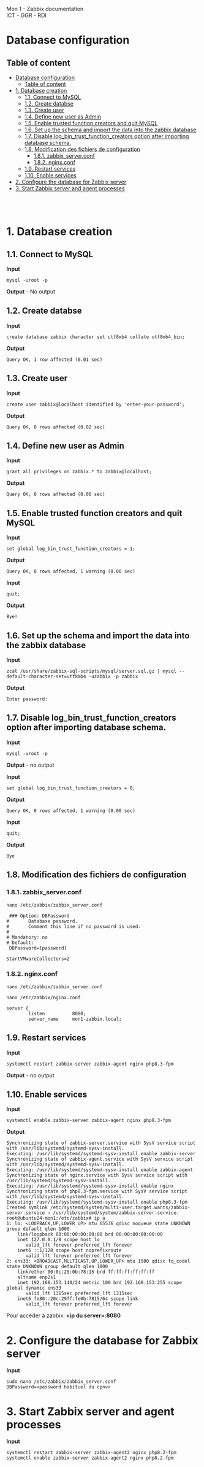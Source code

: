 Mon 1 - Zabbix documentation <br>
ICT - GGR - RDI

# Database configuration

## Table of content


- [Database configuration](#database-configuration)
  - [Table of content](#table-of-content)
- [1. Database creation](#1-database-creation)
  - [1.1. Connect to MySQL](#11-connect-to-mysql)
  - [1.2. Create databse](#12-create-databse)
  - [1.3. Create user](#13-create-user)
  - [1.4. Define new user as Admin](#14-define-new-user-as-admin)
  - [1.5. Enable trusted function creators and quit MySQL](#15-enable-trusted-function-creators-and-quit-mysql)
  - [1.6. Set up the schema and import the data into the zabbix database](#16-set-up-the-schema-and-import-the-data-into-the-zabbix-database)
  - [1.7. Disable log\_bin\_trust\_function\_creators option after importing database schema.](#17-disable-log_bin_trust_function_creators-option-after-importing-database-schema)
  - [1.8. Modification des fichiers de configuration](#18-modification-des-fichiers-de-configuration)
    - [1.8.1. zabbix\_server.conf](#181-zabbix_serverconf)
    - [1.8.2. nginx.conf](#182-nginxconf)
  - [1.9. Restart services](#19-restart-services)
  - [1.10. Enable services](#110-enable-services)
- [2. Configure the database for Zabbix server](#2-configure-the-database-for-zabbix-server)
- [3. Start Zabbix server and agent processes](#3-start-zabbix-server-and-agent-processes)

<br>
<br>

# 1. Database creation
## 1.1. Connect to MySQL

**Input**
```
mysql -uroot -p
```
**Output** - No output
## 1.2. Create databse
**Input**
```
create database zabbix character set utf8mb4 collate utf8mb4_bin;
```
**Output**
```
Query OK, 1 row affected (0.01 sec)
```

## 1.3. Create user
**Input**
```
create user zabbix@localhost identified by 'enter-your-password';
```
**Output**
```
Query OK, 0 rows affected (0.02 sec)
```

## 1.4. Define new user as Admin
**Input**
```
grant all privileges on zabbix.* to zabbix@localhost;
```
**Output**
```
Query OK, 0 rows affected (0.00 sec)
```

## 1.5. Enable trusted function creators and quit MySQL
**Input**
```
set global log_bin_trust_function_creators = 1;
```
**Output**
```
Query OK, 0 rows affected, 1 warning (0.00 sec)
```

**Input**
```
quit;
```
**Output**
```
Bye!
```

## 1.6. Set up the schema and import the data into the zabbix database
**Input**
```
zcat /usr/share/zabbix-sql-scripts/mysql/server.sql.gz | mysql --default-character-set=utf8mb4 -uzabbix -p zabbix
```
**Output**
```
Enter password: 
```

## 1.7. Disable log_bin_trust_function_creators option after importing database schema.

**Input**
```
mysql -uroot -p
```
**Output** - no output

**Input**
```
set global log_bin_trust_function_creators = 0;
```
**Output**
```
Query OK, 0 rows affected, 1 warning (0.00 sec)
```

**Input**
```
quit;
```
**Output**
```
Bye
```

## 1.8. Modification des fichiers de configuration
### 1.8.1. zabbix_server.conf
```
nano /etc/zabbix/zabbix_server.conf

 ### Option: DBPassword
#       Database password.
#       Comment this line if no password is used.
#
# Mandatory: no
# Default:
 DBPassword=[password]

StartVMwareCollectors=2
```
### 1.8.2. nginx.conf
```
nano /etc/zabbix/zabbix_server.conf

nano /etc/zabbix/nginx.conf

server {
        listen          8080;
        server_name     mon1-zabbix.local;
```
## 1.9. Restart services
**Input**
```
systemctl restart zabbix-server zabbix-agent nginx php8.3-fpm
```
**Output** - no output

## 1.10. Enable services
**Input**
```
systemctl enable zabbix-server zabbix-agent nginx php8.3-fpm
```
**Output**
```
Synchronizing state of zabbix-server.service with SysV service script with /usr/lib/systemd/systemd-sysv-install.
Executing: /usr/lib/systemd/systemd-sysv-install enable zabbix-server
Synchronizing state of zabbix-agent.service with SysV service script with /usr/lib/systemd/systemd-sysv-install.
Executing: /usr/lib/systemd/systemd-sysv-install enable zabbix-agent
Synchronizing state of nginx.service with SysV service script with /usr/lib/systemd/systemd-sysv-install.
Executing: /usr/lib/systemd/systemd-sysv-install enable nginx
Synchronizing state of php8.3-fpm.service with SysV service script with /usr/lib/systemd/systemd-sysv-install.
Executing: /usr/lib/systemd/systemd-sysv-install enable php8.3-fpm
Created symlink /etc/systemd/system/multi-user.target.wants/zabbix-server.service → /usr/lib/systemd/system/zabbix-server.service.
root@ubuntu24-mon1:/etc/zabbix# ip a
1: lo: <LOOPBACK,UP,LOWER_UP> mtu 65536 qdisc noqueue state UNKNOWN group default qlen 1000
    link/loopback 00:00:00:00:00:00 brd 00:00:00:00:00:00
    inet 127.0.0.1/8 scope host lo
       valid_lft forever preferred_lft forever
    inet6 ::1/128 scope host noprefixroute
       valid_lft forever preferred_lft forever
2: ens33: <BROADCAST,MULTICAST,UP,LOWER_UP> mtu 1500 qdisc fq_codel state UNKNOWN group default qlen 1000
    link/ether 00:0c:29:0b:78:15 brd ff:ff:ff:ff:ff:ff
    altname enp2s1
    inet 192.168.153.140/24 metric 100 brd 192.168.153.255 scope global dynamic ens33
       valid_lft 1315sec preferred_lft 1315sec
    inet6 fe80::20c:29ff:fe0b:7815/64 scope link
       valid_lft forever preferred_lft forever
```

Pour accéder à zabbix: **\<ip du server>:8080**

# 2. Configure the database for Zabbix server
**Input**
```
sudo nano /etc/zabbix/zabbix_server.conf
DBPassword=<password habituel du cpnv>
```
# 3. Start Zabbix server and agent processes
**Input**
```
systemctl restart zabbix-server zabbix-agent2 nginx php8.2-fpm
systemctl enable zabbix-server zabbix-agent2 nginx php8.2-fpm
```
